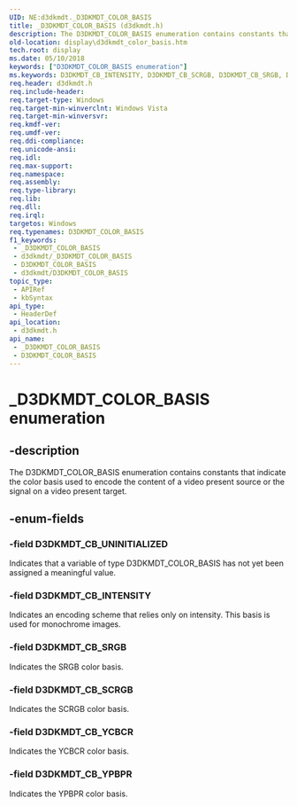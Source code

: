 ```yaml
---
UID: NE:d3dkmdt._D3DKMDT_COLOR_BASIS
title: _D3DKMDT_COLOR_BASIS (d3dkmdt.h)
description: The D3DKMDT_COLOR_BASIS enumeration contains constants that indicate the color basis used to encode the content of a video present source or the signal on a video present target.
old-location: display\d3dkmdt_color_basis.htm
tech.root: display
ms.date: 05/10/2018
keywords: ["D3DKMDT_COLOR_BASIS enumeration"]
ms.keywords: D3DKMDT_CB_INTENSITY, D3DKMDT_CB_SCRGB, D3DKMDT_CB_SRGB, D3DKMDT_CB_UNINITIALIZED, D3DKMDT_CB_YCBCR, D3DKMDT_CB_YPBPR, D3DKMDT_COLOR_BASIS, D3DKMDT_COLOR_BASIS enumeration [Display Devices], DmEnums_68aa2c18-ed0d-429d-88c3-7a9a7913c7c6.xml, _D3DKMDT_COLOR_BASIS, d3dkmdt/D3DKMDT_CB_INTENSITY, d3dkmdt/D3DKMDT_CB_SCRGB, d3dkmdt/D3DKMDT_CB_SRGB, d3dkmdt/D3DKMDT_CB_UNINITIALIZED, d3dkmdt/D3DKMDT_CB_YCBCR, d3dkmdt/D3DKMDT_CB_YPBPR, d3dkmdt/D3DKMDT_COLOR_BASIS, display.d3dkmdt_color_basis
req.header: d3dkmdt.h
req.include-header: 
req.target-type: Windows
req.target-min-winverclnt: Windows Vista
req.target-min-winversvr: 
req.kmdf-ver: 
req.umdf-ver: 
req.ddi-compliance: 
req.unicode-ansi: 
req.idl: 
req.max-support: 
req.namespace: 
req.assembly: 
req.type-library: 
req.lib: 
req.dll: 
req.irql: 
targetos: Windows
req.typenames: D3DKMDT_COLOR_BASIS
f1_keywords:
 - _D3DKMDT_COLOR_BASIS
 - d3dkmdt/_D3DKMDT_COLOR_BASIS
 - D3DKMDT_COLOR_BASIS
 - d3dkmdt/D3DKMDT_COLOR_BASIS
topic_type:
 - APIRef
 - kbSyntax
api_type:
 - HeaderDef
api_location:
 - d3dkmdt.h
api_name:
 - _D3DKMDT_COLOR_BASIS
 - D3DKMDT_COLOR_BASIS
---
```


# _D3DKMDT_COLOR_BASIS enumeration


## -description

The D3DKMDT_COLOR_BASIS enumeration contains constants that indicate the color basis used to encode the content of a video present source or the signal on a video present target.

## -enum-fields

### -field D3DKMDT_CB_UNINITIALIZED

Indicates that a variable of type D3DKMDT_COLOR_BASIS has not yet been assigned a meaningful value.

### -field D3DKMDT_CB_INTENSITY

Indicates an encoding scheme that relies only on intensity. This basis is used for monochrome images.

### -field D3DKMDT_CB_SRGB

Indicates the SRGB color basis.

### -field D3DKMDT_CB_SCRGB

Indicates the SCRGB color basis.

### -field D3DKMDT_CB_YCBCR

Indicates the YCBCR color basis.

### -field D3DKMDT_CB_YPBPR

Indicates the YPBPR color basis.

